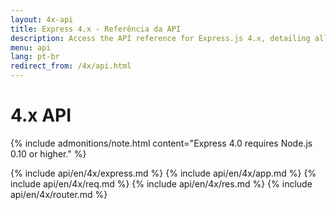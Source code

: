 ```yaml
---
layout: 4x-api
title: Express 4.x - Referência da API
description: Access the API reference for Express.js 4.x, detailing all modules, methods, and properties for building web applications with this version.
menu: api
lang: pt-br
redirect_from: /4x/api.html
---
```


<div id="api-doc" markdown="1">

  <h1>4.x API</h1>

{% include admonitions/note.html content="Express 4.0 requires Node.js 0.10 or higher." %}

{% include api/en/4x/express.md %}
{% include api/en/4x/app.md %}
{% include api/en/4x/req.md %}
{% include api/en/4x/res.md %}
{% include api/en/4x/router.md %}

</div>
